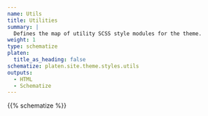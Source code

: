 ```yaml
---
name: Utils
title: Utilities
summary: |
  Defines the map of utility SCSS style modules for the theme.
weight: 1
type: schematize
platen:
  title_as_heading: false
schematize: platen.site.theme.styles.utils
outputs:
  - HTML
  - Schematize
---
```


{{% schematize %}}
